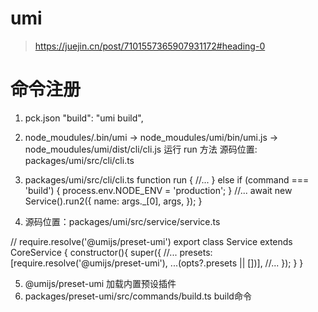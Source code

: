 # umi
> https://juejin.cn/post/7101557365907931172#heading-0




# 命令注册

1. pck.json
"build": "umi build",

2. node_moudules/.bin/umi -> node_moudules/umi/bin/umi.js -> node_moudules/umi/dist/cli/cli.js
  运行 run 方法
  源码位置: packages/umi/src/cli/cli.ts

3. packages/umi/src/cli/cli.ts
function run {
  //...
  } else if (command === 'build') {
    process.env.NODE_ENV = 'production';
  }
  //...
  await new Service().run2({
    name: args._[0],
    args,
  });
}

4. 源码位置：packages/umi/src/service/service.ts

// require.resolve('@umijs/preset-umi')
export class Service extends CoreService {
  constructor(){
    super({
      //...
      presets: [require.resolve('@umijs/preset-umi'), ...(opts?.presets || [])],
      //...
    });
  }
}

5. @umijs/preset-umi 加载内置预设插件
6. packages/preset-umi/src/commands/build.ts build命令

